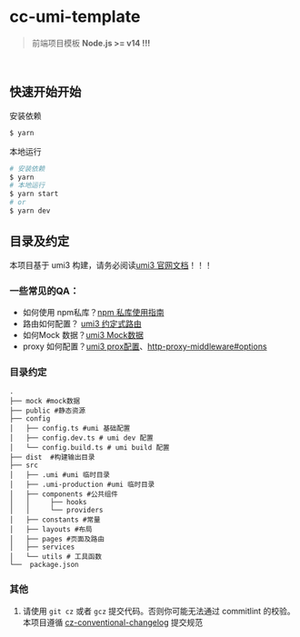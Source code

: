 # cc-umi-template
> 前端项目模板
> **Node.js >= v14 !!!**

<br>

## 快速开始开始

安装依赖

```bash
$ yarn
```

本地运行

```bash
# 安装依赖
$ yarn
# 本地运行
$ yarn start
# or
$ yarn dev
```

## 目录及约定
本项目基于 umi3 构建，请务必阅读[umi3 官网文档](https://umijs.org/zh-CN/docs)！！！
### 一些常见的QA：
- 如何使用 npm私库？[npm 私库使用指南](http://192.168.10.60:4888/zh/%E5%89%8D%E7%AB%AF/%E6%96%B0%E6%89%8B%E6%8C%87%E5%8D%97/npm%E7%A7%81%E5%BA%93%E4%BD%BF%E7%94%A8%E6%8C%87%E5%8D%97)
- 路由如何配置？ [umi3 约定式路由](https://umijs.org/zh-CN/docs/convention-routing)
- 如何Mock 数据？[umi3 Mock数据](https://umijs.org/zh-CN/docs/mock)
- proxy 如何配置？[umi3 prox配置](https://umijs.org/zh-CN/docs/mock)、[http-proxy-middleware#options](https://github.com/chimurai/http-proxy-middleware#options)

### 目录约定
```
.
├── mock #mock数据
├── public #静态资源
├── config
│   ├── config.ts #umi 基础配置
│   ├── config.dev.ts # umi dev 配置
│   └── config.build.ts # umi build 配置
├── dist  #构建输出目录
├── src
│   ├── .umi #umi 临时目录
│   ├── .umi-production #umi 临时目录
│   ├── components #公共组件
│   │     ├── hooks
│   │     └── providers
│   ├── constants #常量
│   ├── layouts #布局  
│   ├── pages #页面及路由
│   ├── services
│   └── utils # 工具函数
└──  package.json
```

### 其他
1. 请使用 `git cz` 或者 `gcz` 提交代码。否则你可能无法通过 commitlint 的校验。本项目遵循 [cz-conventional-changelog](https://www.npmjs.com/package/cz-conventional-changelog) 提交规范

